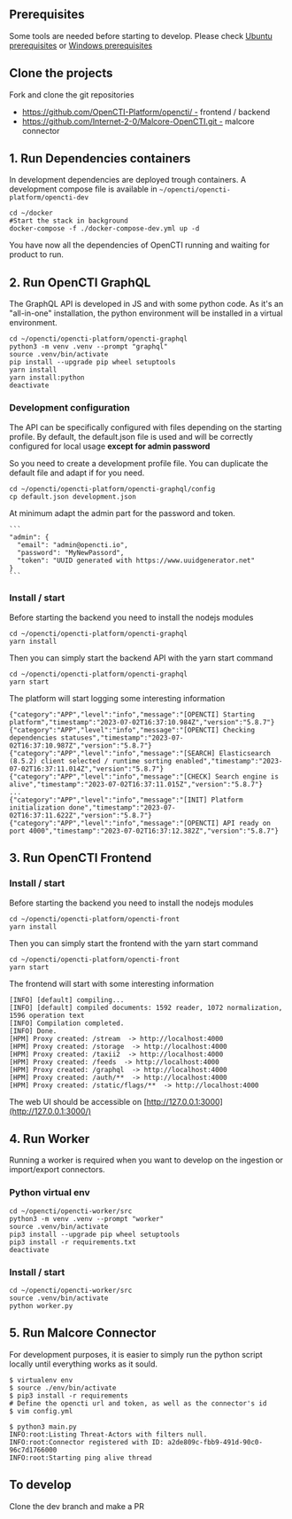 ## Prerequisites

Some tools are needed before starting to develop. Please check [Ubuntu prerequisites](https://docs.opencti.io/latest/development/environment_ubuntu/) or [Windows prerequisites](https://docs.opencti.io/latest/development/environment_windows/)

## Clone the projects

Fork and clone the git repositories

- https://github.com/OpenCTI-Platform/opencti/ - frontend / backend
- https://github.com/Internet-2-0/Malcore-OpenCTI.git - malcore connector

## 1. Run Dependencies containers

In development dependencies are deployed trough containers. A development compose file is available in `~/opencti/opencti-platform/opencti-dev`

```
cd ~/docker
#Start the stack in background
docker-compose -f ./docker-compose-dev.yml up -d
```

You have now all the dependencies of OpenCTI running and waiting for product to run.

## 2. Run OpenCTI GraphQL

The GraphQL API is developed in JS and with some python code. As it's an "all-in-one" installation, the python environment will be installed in a virtual environment.

```
cd ~/opencti/opencti-platform/opencti-graphql
python3 -m venv .venv --prompt "graphql"
source .venv/bin/activate
pip install --upgrade pip wheel setuptools
yarn install
yarn install:python 
deactivate
```

### Development configuration

The API can be specifically configured with files depending on the starting profile. By default, the default.json file is used and will be correctly configured for local usage **except for admin password**

So you need to create a development profile file. You can duplicate the default file and adapt if for you need.

```
cd ~/opencti/opencti-platform/opencti-graphql/config
cp default.json development.json
```

At minimum adapt the admin part for the password and token.

    ```
    "admin": {
      "email": "admin@opencti.io",
      "password": "MyNewPassord",
      "token": "UUID generated with https://www.uuidgenerator.net"
    }
    ```

### Install / start

Before starting the backend you need to install the nodejs modules

```
cd ~/opencti/opencti-platform/opencti-graphql
yarn install
```

Then you can simply start the backend API with the yarn start command

```
cd ~/opencti/opencti-platform/opencti-graphql
yarn start
```

The platform will start logging some interesting information

```
{"category":"APP","level":"info","message":"[OPENCTI] Starting platform","timestamp":"2023-07-02T16:37:10.984Z","version":"5.8.7"}
{"category":"APP","level":"info","message":"[OPENCTI] Checking dependencies statuses","timestamp":"2023-07-02T16:37:10.987Z","version":"5.8.7"}
{"category":"APP","level":"info","message":"[SEARCH] Elasticsearch (8.5.2) client selected / runtime sorting enabled","timestamp":"2023-07-02T16:37:11.014Z","version":"5.8.7"}
{"category":"APP","level":"info","message":"[CHECK] Search engine is alive","timestamp":"2023-07-02T16:37:11.015Z","version":"5.8.7"}
...
{"category":"APP","level":"info","message":"[INIT] Platform initialization done","timestamp":"2023-07-02T16:37:11.622Z","version":"5.8.7"}
{"category":"APP","level":"info","message":"[OPENCTI] API ready on port 4000","timestamp":"2023-07-02T16:37:12.382Z","version":"5.8.7"}
```

## 3. Run OpenCTI Frontend

### Install / start

Before starting the backend you need to install the nodejs modules

```
cd ~/opencti/opencti-platform/opencti-front
yarn install
```

Then you can simply start the frontend with the yarn start command

```
cd ~/opencti/opencti-platform/opencti-front
yarn start
```

The frontend will start with some interesting information

```
[INFO] [default] compiling...
[INFO] [default] compiled documents: 1592 reader, 1072 normalization, 1596 operation text
[INFO] Compilation completed.
[INFO] Done.
[HPM] Proxy created: /stream  -> http://localhost:4000
[HPM] Proxy created: /storage  -> http://localhost:4000
[HPM] Proxy created: /taxii2  -> http://localhost:4000
[HPM] Proxy created: /feeds  -> http://localhost:4000
[HPM] Proxy created: /graphql  -> http://localhost:4000
[HPM] Proxy created: /auth/**  -> http://localhost:4000
[HPM] Proxy created: /static/flags/**  -> http://localhost:4000
```

The web UI should be accessible on [http://127.0.0.1:3000](http://127.0.0.1:3000/)

## 4. Run Worker

Running a worker is required when you want to develop on the ingestion or import/export connectors.

### Python virtual env

```
cd ~/opencti/opencti-worker/src
python3 -m venv .venv --prompt "worker"
source .venv/bin/activate
pip3 install --upgrade pip wheel setuptools
pip3 install -r requirements.txt
deactivate
```

### Install / start

```
cd ~/opencti/opencti-worker/src
source .venv/bin/activate
python worker.py
```

## 5. Run Malcore Connector

For development purposes, it is easier to simply run the python script locally until everything works as it sould.

```
$ virtualenv env
$ source ./env/bin/activate
$ pip3 install -r requirements 
# Define the opencti url and token, as well as the connector's id
$ vim config.yml
```

```
$ python3 main.py
INFO:root:Listing Threat-Actors with filters null.
INFO:root:Connector registered with ID: a2de809c-fbb9-491d-90c0-96c7d1766000
INFO:root:Starting ping alive thread
```

## To develop

Clone the dev branch and make a PR
